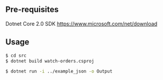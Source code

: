 ## Pre-requisites
Dotnet Core 2.0 SDK https://www.microsoft.com/net/download

## Usage
```sh
$ cd src
$ dotnet build watch-orders.csproj

$ dotnet run -i ../example_json -o Output
```
